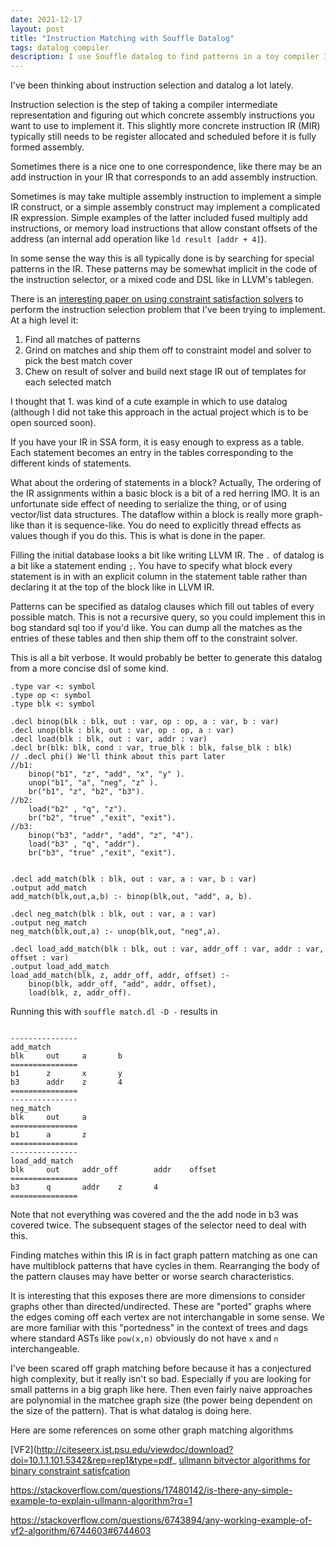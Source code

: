 ```yaml
---
date: 2021-12-17
layout: post
title: "Instruction Matching with Souffle Datalog"
tags: datalog compiler
description: I use Souffle datalog to find patterns in a toy compiler IR. This also shows how to do graph pattern matching using datalog or sql 
---
```


I've been thinking about instruction selection and datalog a lot lately.

Instruction selection is the step of taking a compiler intermediate representation and figuring out which concrete assembly instructions you want to use to implement it. This slightly more concrete instruction IR (MIR) typically still needs to be register allocated and scheduled before it is fully formed assembly.

Sometimes there is a nice one to one correspondence, like there may be an add instruction in your IR that corresponds to an add assembly instruction.

Sometimes is may take multiple assembly instruction to implement a simple IR construct, or a simple assembly construct may implement a complicated IR expression. Simple examples of the latter included fused multiply add instructions, or memory load instructions that allow constant offsets of the address (an internal add operation like `ld result [addr + 4]`).

In some sense the way this is all typically done is by searching for special patterns in the IR. These patterns may be somewhat implicit in the code of the instruction selector, or a mixed code and DSL like in LLVM's tablegen.

There is an [interesting paper on using constraint satisfaction solvers](https://dl.acm.org/doi/10.1145/3126528) to perform the instruction selection problem that I've been trying to implement. At a high level it:

1. Find all matches of patterns
2. Grind on matches and ship them off to constraint model and solver to pick the best match cover
3. Chew on result of solver and build next stage IR out of templates for each selected match

I thought that 1. was kind of a cute example in which to use datalog (although I did not take this approach in the actual project which is to be open sourced soon).

If you have your IR in SSA form, it is easy enough to express as a table. Each statement becomes an entry in the tables corresponding to the different kinds of statements. 

What about the ordering of statements in a block? Actually, The ordering of the IR assignments within a basic block is a bit of a red herring IMO. It is an unfortunate side effect of needing to serialize the thing, or of using vector/list data structures. The dataflow within a block is really more graph-like than it is sequence-like. You do need to explicitly thread effects as values though if you do this. This is what is done in the paper.

Filling the initial database looks a bit like writing LLVM IR. The `.` of datalog is a bit like a statement ending `;`. You have to specify what block every statement is in with an explicit column in the statement table rather than declaring it at the top of the block like in LLVM IR.

Patterns can be specified as datalog clauses which fill out tables of every possible match. This is not a recursive query, so you could implement this in bog standard sql too if you'd like. You can dump all the matches as the entries of these tables and then ship them off to the constraint solver.

This is all a bit verbose. It would probably be better to generate this datalog from a more concise dsl of some kind.

```
.type var <: symbol
.type op <: symbol
.type blk <: symbol

.decl binop(blk : blk, out : var, op : op, a : var, b : var)
.decl unop(blk : blk, out : var, op : op, a : var)
.decl load(blk : blk, out : var, addr : var)
.decl br(blk: blk, cond : var, true_blk : blk, false_blk : blk)
// .decl phi() We'll think about this part later
//b1:
    binop("b1", "z", "add", "x", "y" ).
    unop("b1", "a", "neg", "z" ).
    br("b1", "z", "b2", "b3").
//b2:
    load("b2" , "q", "z").
    br("b2", "true" ,"exit", "exit").
//b3:
    binop("b3", "addr", "add", "z", "4").
    load("b3" , "q", "addr").
    br("b3", "true" ,"exit", "exit").


.decl add_match(blk : blk, out : var, a : var, b : var)
.output add_match
add_match(blk,out,a,b) :- binop(blk,out, "add", a, b).

.decl neg_match(blk : blk, out : var, a : var)
.output neg_match
neg_match(blk,out,a) :- unop(blk,out, "neg",a).

.decl load_add_match(blk : blk, out : var, addr_off : var, addr : var, offset : var)
.output load_add_match
load_add_match(blk, z, addr_off, addr, offset) :- 
    binop(blk, addr_off, "add", addr, offset),
    load(blk, z, addr_off).
```
Running this with `souffle match.dl -D -` results in

```

---------------
add_match
blk     out     a       b
===============
b1      z       x       y
b3      addr    z       4
===============
---------------
neg_match
blk     out     a
===============
b1      a       z
===============
---------------
load_add_match
blk     out     addr_off        addr    offset
===============
b3      q       addr    z       4
===============
```

Note that not everything was covered and the the add node in b3 was covered twice. The subsequent stages of the selector need to deal with this.

Finding matches within this IR is in fact graph pattern matching as one can have multiblock patterns that have cycles in them. Rearranging the body of the pattern clauses may have better or worse search characteristics.

It is interesting that this exposes there are more dimensions to consider graphs other than directed/undirected. These are "ported" graphs where the edges coming off each vertex are not interchangable in some sense. We are more familiar with this "portedness" in the context of trees and dags where standard ASTs like `pow(x,n)` obviously do not have `x` and `n` interchangeable.

I've been scared off graph matching before because it has a conjectured high complexity, but it really isn't so bad. Especially if you are looking for small patterns in a big graph like here. Then even fairly naive approaches are polynomial in the matchee graph size (the power being dependent on the size of the pattern). That is what datalog is doing here. 

Here are some references on some other graph matching algorithms

[VF2](http://citeseerx.ist.psu.edu/viewdoc/download?doi=10.1.1.101.5342&rep=rep1&type=pdf_
[ullmann bitvector algorithms for binary constraint satisfcation](http://citeseerx.ist.psu.edu/viewdoc/download?doi=10.1.1.681.8766&rep=rep1&type=pdf)

<https://stackoverflow.com/questions/17480142/is-there-any-simple-example-to-explain-ullmann-algorithm?rq=1>

<https://stackoverflow.com/questions/6743894/any-working-example-of-vf2-algorithm/6744603#6744603>


